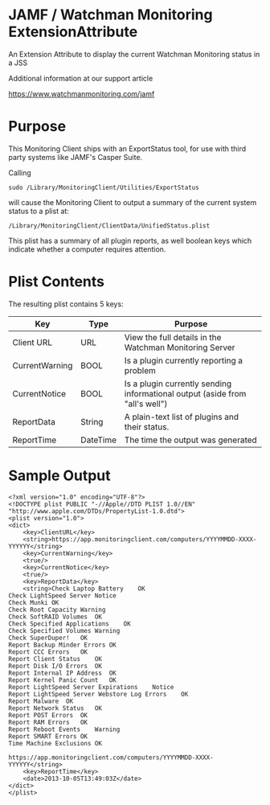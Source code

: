 JAMF / Watchman Monitoring ExtensionAttribute
=======================

An Extension Attribute to display the current Watchman Monitoring status in a JSS

Additional information at our support article

https://www.watchmanmonitoring.com/jamf


Purpose
=======
This Monitoring Client ships with an ExportStatus tool, for use with third party systems like JAMF's Casper Suite.

Calling 

    sudo /Library/MonitoringClient/Utilities/ExportStatus
    
will cause the Monitoring Client to output a summary of the current system status to a plist at:

    /Library/MonitoringClient/ClientData/UnifiedStatus.plist
    
This plist has a summary of all plugin reports, as well boolean keys which indicate whether a computer requires attention.


Plist Contents
==============

The resulting plist contains 5 keys:

|Key            |Type|Purpose
|----------------|-----|------
|Client URL     |URL|View the full details in the Watchman Monitoring Server
|CurrentWarning    |BOOL|Is a plugin currently reporting a problem
|CurrentNotice |BOOL|Is a plugin currently sending informational output (aside from "all's well")
|ReportData     |String|A plain-text list of plugins and their status.
|ReportTime      |DateTime| The time the output was generated



Sample Output
=============

```
<?xml version="1.0" encoding="UTF-8"?>
<!DOCTYPE plist PUBLIC "-//Apple//DTD PLIST 1.0//EN" "http://www.apple.com/DTDs/PropertyList-1.0.dtd">
<plist version="1.0">
<dict>
	<key>ClientURL</key>
	<string>https://app.monitoringclient.com/computers/YYYYMMDD-XXXX-YYYYYY</string>
	<key>CurrentWarning</key>
	<true/>
	<key>CurrentNotice</key>
	<true/>
	<key>ReportData</key>
	<string>Check Laptop Battery	OK
Check LightSpeed Server	Notice
Check Munki	OK
Check Root Capacity	Warning
Check SoftRAID Volumes	OK
Check Specified Applications	OK
Check Specified Volumes	Warning
Check SuperDuper!	OK
Report Backup Minder Errors	OK
Report CCC Errors	OK
Report Client Status	OK
Report Disk I/O Errors	OK
Report Internal IP Address	OK
Report Kernel Panic Count	OK
Report LightSpeed Server Expirations	Notice
Report LightSpeed Server Webstore Log Errors	OK
Report Malware	OK
Report Network Status	OK
Report POST Errors	OK
Report RAM Errors	OK
Report Reboot Events	Warning
Report SMART Errors	OK
Time Machine Exclusions	OK

https://app.monitoringclient.com/computers/YYYYMMDD-XXXX-YYYYYY</string>
	<key>ReportTime</key>
	<date>2013-10-05T13:49:03Z</date>
</dict>
</plist>
```
